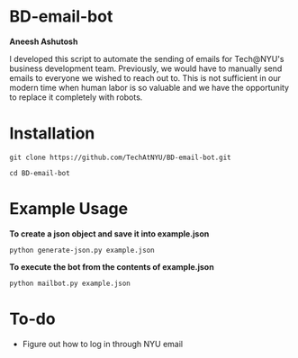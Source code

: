 # BD-email-bot

**Aneesh Ashutosh**

I developed this script to automate the sending of emails for Tech@NYU's business development team. Previously, we would have to manually send emails to everyone we wished to reach out to. This is not sufficient in our modern time when human labor is so valuable and we have the opportunity to replace it completely with robots.

# Installation

`git clone https://github.com/TechAtNYU/BD-email-bot.git`

`cd BD-email-bot`


# Example Usage

**To create a json object and save it into example.json**

`python generate-json.py example.json`

**To execute the bot from the contents of example.json**

`python mailbot.py example.json`

# To-do
- Figure out how to log in through NYU email
